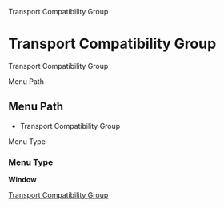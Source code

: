 
Transport Compatibility Group
# Transport Compatibility Group


Transport Compatibility Group

Menu Path
## Menu Path



- Transport Compatibility Group

Menu Type
### Menu Type

**Window**


[Transport Compatibility Group](../../functional-guide/window/window-transport-compatibility-group.md)